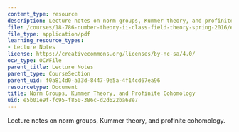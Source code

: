 ```yaml
---
content_type: resource
description: Lecture notes on norm groups, Kummer theory, and profinite cohomology.
file: /courses/18-786-number-theory-ii-class-field-theory-spring-2016/e5b01e9ffc95f850386cd2d622ba68e7_MIT18_786S16_lec18.pdf
file_type: application/pdf
learning_resource_types:
- Lecture Notes
license: https://creativecommons.org/licenses/by-nc-sa/4.0/
ocw_type: OCWFile
parent_title: Lecture Notes
parent_type: CourseSection
parent_uid: f0a814d0-a33d-8447-9e5a-4f14cd67ea96
resourcetype: Document
title: Norm Groups, Kummer Theory, and Profinite Cohomology
uid: e5b01e9f-fc95-f850-386c-d2d622ba68e7
---
```

Lecture notes on norm groups, Kummer theory, and profinite cohomology.